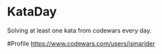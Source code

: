 # KataDay
Solving at least one kata from codewars every day. 

#Profile
https://www.codewars.com/users/ismarider
